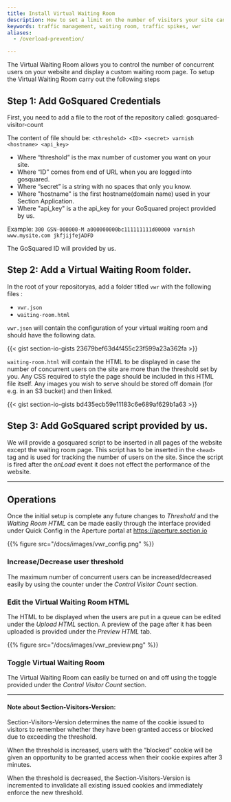 ```yaml
---
title: Install Virtual Waiting Room
description: How to set a limit on the number of visitors your site can safely handle.
keywords: traffic management, waiting room, traffic spikes, vwr
aliases:
  - /overload-prevention/

---
```


The Virtual Waiting Room allows you to control the number of concurrent users on your website and display a custom waiting room page. To setup the Virtual Waiting Room carry out the following steps

## Step 1: Add GoSquared Credentials

First, you need to add a file to the root of the repository called:
gosquared-visitor-count

The content of file should be:
`<threshold> <ID> <secret> varnish <hostname> <api_key>`

* Where “threshold” is the max number of customer you want on your site.
* Where “ID” comes from end of URL when you are logged into gosquared.
* Where “secret” is a string with no spaces that only you know.
* Where "hostname" is the first hostname(domain name) used in your Section Application.
* Where "api_key" is a the api_key for your
GoSquared project provided by us.

Example:
`300 GSN-000000-M a000000000bc111111111d00000 varnish www.mysite.com jkfjijfejADFD`

The GoSquared ID will provided by us.

## Step 2: Add a Virtual Waiting Room folder.

In the root of your repositoryas, add a folder titled `vwr` with the following files :

- `vwr.json`
- `waiting-room.html`


`vwr.json` will contain the configuration of your virtual waiting room and should have the following data.



{{< gist section-io-gists 23679bef63d4f455c23f599a23a362fa >}}

`waiting-room.html` will contain the HTML to be displayed in case the number of concurrent users on the site are more than the threshold set by you. Any CSS required to style the page should be included in this HTML file itself. Any images you wish to serve should be stored off domain (for e.g. in an S3 bucket) and then linked.

{{< gist section-io-gists bd435ecb59e11183c6e689af629b1a63 >}}

## Step 3: Add GoSquared script provided by us.

We will provide a gosquared script to be inserted in all pages of the website except the waiting room page. This script has to be inserted in the `<head>` tag and is used for tracking the number of users on the site. Since the script is fired after the *onLoad* event it does not effect the performance of the website.

---

## Operations

Once the initial setup is complete any future changes to *Threshold* and the *Waiting Room HTML* can be made easily through the interface provided under Quick Config in the Aperture portal at https://aperture.section.io


{{% figure src="/docs/images/vwr_config.png" %}}


### Increase/Decrease user threshold

The maximum number of concurrent users can be increased/decreased easily by using the counter under the *Control Visitor Count* section.

### Edit the Virtual Waiting Room HTML

The HTML to be displayed when the users are put in a queue can be edited under the *Upload HTML* section. A preview of the page after it has been uploaded is provided under the *Preview HTML* tab.


{{% figure src="/docs/images/vwr_preview.png" %}}


### Toggle Virtual Waiting Room

The Virtual Waiting Room can easily be turned on and off using the toggle provided under the *Control Visitor Count* section.


---


#### Note about Section-Visitors-Version:
Section-Visitors-Version determines the name of the cookie issued to visitors to remember whether they have been granted access or blocked due to exceeding the threshold.

When the threshold is increased, users with the “blocked” cookie will be given an opportunity to be granted access when their cookie expires after 3 minutes.

When the threshold is decreased, the Section-Visitors-Version is incremented to invalidate all existing issued cookies and immediately enforce the new threshold.

